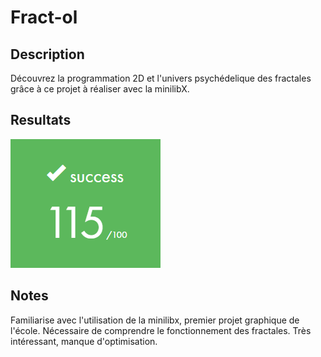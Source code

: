 # Fract-ol

## Description

Découvrez la programmation 2D et l'univers psychédelique des fractales grâce à ce projet à réaliser avec la minilibX.

## Resultats

![](images/resultats-fractol.png)

## Notes

Familiarise avec l'utilisation de la minilibx, premier projet graphique de l'école. Nécessaire de comprendre le fonctionnement des fractales. Très intéressant, manque d'optimisation.